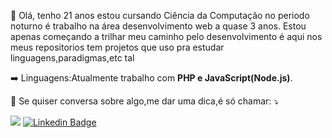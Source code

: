 <!-- <img src="https://raw.githubusercontent.com/MicaelliMedeiros/micaellimedeiros/master/image/computer-illustration.png" min-width="400px" max-width="400px" width="400px" align="right" alt="Computador"> -->


<!-- ![Alt Text](https://media.giphy.com/media/YPJ5gi3MZzSjhtQTIk/giphy.gif) -->

<p align="left"> 
 👤 Olá, tenho 21 anos estou cursando Ciência da Computação no periodo noturno é trabalho na área desenvolvimento web a quase 3 anos.
 Estou apenas começando a trilhar meu caminho pelo desenvolvimento é aqui nos meus repositorios tem projetos que uso pra estudar linguagens,paradigmas,etc tal<br>
</p>
<p align="left">
 ➡️   Linguagens:Atualmente trabalho com <strong> PHP e JavaScript(Node.js)</strong>.
</p>

<!-- <p align="left">
  💼 Ferramentas: <strong>Git,Linux</strong>
</p>
 <p align="left">
  💼 Framework:Faço uso do <strong>Laravel</strong> em varios projetos
</p>  -->


<p align="left">
  💌 Se quiser conversa sobre algo,me dar uma dica,é só chamar: ⤵️
</p>


  <a href="mailto:laurielylourenco@gmail.com" alt="Gmail"><img src="https://img.shields.io/badge/-Gmail-FF0000?style=flat-square&labelColor=FF0000&logo=gmail&logoColor=white&link=laurielylourenco@gmail.com" /></a>
 [![Linkedin Badge](https://img.shields.io/badge/-LinkedIn-blue?style=flat-square&logo=Linkedin&logoColor=white&link=https://www.linkedin.com/in/laurielylourenco/)](https://www.linkedin.com/in/laurielylourenco/) 
 

